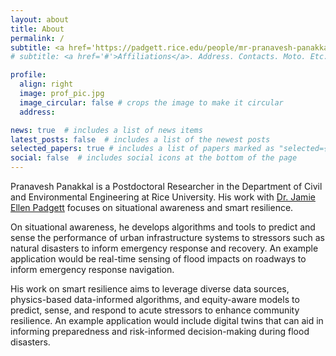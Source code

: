 ```yaml
---
layout: about
title: About
permalink: /
subtitle: <a href='https://padgett.rice.edu/people/mr-pranavesh-panakkal'>Rice University</a>
# subtitle: <a href='#'>Affiliations</a>. Address. Contacts. Moto. Etc.

profile:
  align: right
  image: prof_pic.jpg
  image_circular: false # crops the image to make it circular
  address:

news: true  # includes a list of news items
latest_posts: false  # includes a list of the newest posts
selected_papers: true # includes a list of papers marked as "selected={true}"
social: false  # includes social icons at the bottom of the page
---
```


Pranavesh Panakkal is a Postdoctoral Researcher in the Department of Civil and Environmental Engineering at Rice University. His work with [Dr. Jamie Ellen Padgett](https://padgett.rice.edu/) focuses on situational awareness and smart resilience.

On situational awareness, he develops algorithms and tools to predict and sense the performance of urban infrastructure systems to stressors such as natural disasters to inform emergency response and recovery. An example application would be real-time sensing of flood impacts on roadways to inform emergency response navigation.

His work on smart resilience aims to leverage diverse data sources, physics-based data-informed algorithms, and equity-aware models to predict, sense, and respond to acute stressors to enhance community resilience. An example application would include digital twins that can aid in informing preparedness and risk-informed decision-making during flood disasters.